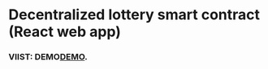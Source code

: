 # Decentralized lottery smart contract (React web app)

### VIIST: DEMO[DEMO](https://friendly-cori-a039e8.netlify.app/).

